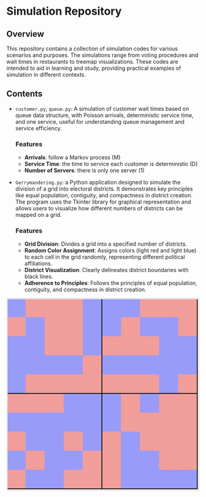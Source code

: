 # Simulation Repository

## Overview

This repository contains a collection of simulation codes for various scenarios and purposes. The simulations range from voting procedures and wait times in restaurants to treemap visualizations. These codes are intended to aid in learning and study, providing practical examples of simulation in different contexts.

## Contents
- `customer.py`, `queue.py`: A simulation of customer wait times based on queue data structure, with Poisson arrivals, deterministic service time, and one service, useful for understanding queue management and service efficiency.
  
  ### Features
  - **Arrivals**: follow a Markov process (M)
  - **Service Time**: the time to service each customer is deterministic (D)
  - **Number of Servers**: there is only one server (1)

- `Gerrymandering.py`: a Python application designed to simulate the division of a grid into electoral districts. It demonstrates key principles like equal population, contiguity, and compactness in district creation. The program uses the Tkinter library for graphical representation and allows users to visualize how different numbers of districts can be mapped on a grid. 

  ### Features
  - **Grid Division**: Divides a grid into a specified number of districts.
  - **Random Color Assignment**: Assigns colors (light red and light blue) to each cell in the grid randomly, representing different political affiliations.
  - **District Visualization**: Clearly delineates district boundaries with black lines.
  - **Adherence to Principles**: Follows the principles of equal population, contiguity, and compactness in district creation.

 ![alt text](voting_party_distribution/Equal_Distribution.png)


